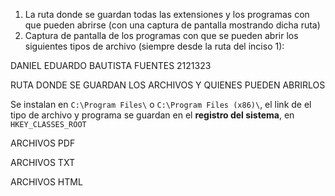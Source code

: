

1. La ruta donde se guardan todas las extensiones y los programas con que pueden abrirse (con una captura de pantalla mostrando dicha ruta)
2. Captura de pantalla de los programas con que se pueden abrir los siguientes tipos de archivo (siempre desde la ruta del inciso 1):

DANIEL EDUARDO BAUTISTA FUENTES
2121323


RUTA DONDE SE GUARDAN LOS ARCHIVOS Y QUIENES PUEDEN ABRIRLOS

Se instalan en `C:\Program Files\` o `C:\Program Files (x86)\`, el link de el tipo de archivo y programa se guardan en el **registro del sistema**, en `HKEY_CLASSES_ROOT`


ARCHIVOS PDF

ARCHIVOS TXT

ARCHIVOS HTML